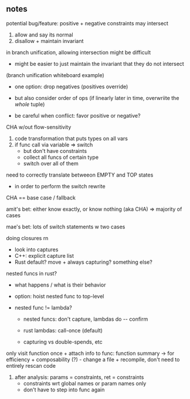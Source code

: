 ## notes

potential bug/feature: positive + negative constraints may intersect

1. allow and say its normal
2. disallow + maintain invariant

in branch unification, allowing intersection might be difficult
- might be easier to just maintain the invariant that they do not intersect

(branch unification whiteboard example)
- one option: drop negatives (positives override)
- but also consider order of ops (if linearly later in time, overwriite the _whole_ tuple)

- be careful when conflict: favor positive or negative?

CHA w/out flow-sensitivity
1. code transformation that puts types on all vars
2. if func call via variable => switch 
    - but don't have constraints
    - collect all funcs of certain type
    - switch over all of them

need to correctly translate betweeon EMPTY and TOP states
- in order to perform the switch rewrite

CHA == base case / fallback

amit's bet: either know exactly, or know nothing (aka CHA) => majority of cases

mae's bet: lots of switch statements w two cases

doing closures rn
- look into captures
- C++: explicit capture list
- Rust default? move + always capturing? something else?

nested funcs in rust?
- what happens / what is their behavior

- option: hoist nested func to top-level

- nested func != lambda?
    - nested funcs: don't capture, lambdas do -- confirm
    - rust lambdas: call-once (default)

    - capturing vs double-spends, etc

only visit function once + attach info to func: function summary
-> for efficiency + composability (?)
    - change a file + recompile, don't need to entirely rescan code
1. after analysis: params = constraints, ret = constraints
    - constraints wrt global names or param names only
    - don't have to step into func again

